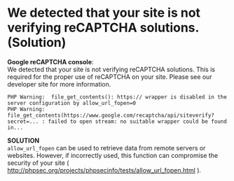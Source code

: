 # We detected that your site is not verifying reCAPTCHA solutions. (Solution)

**Google reCAPTCHA console**:  
We detected that your site is not verifying reCAPTCHA solutions. This is required for the proper use of reCAPTCHA on your site. Please see our developer site for more information.

`PHP Warning:  file_get_contents(): https:// wrapper is disabled in the server configuration by allow_url_fopen=0`  
`PHP Warning:  file_get_contents(https://www.google.com/recaptcha/api/siteverify?secret=... : failed to open stream: no suitable wrapper could be found in...`  

**SOLUTION**  
`allow_url_fopen` can be used to retrieve data from remote servers or websites. However, if incorrectly used, this function can compromise the security of your site ( http://phpsec.org/projects/phpsecinfo/tests/allow_url_fopen.html ).

